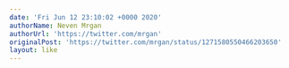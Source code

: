 ```yaml
---
date: 'Fri Jun 12 23:10:02 +0000 2020'
authorName: Neven Mrgan
authorUrl: 'https://twitter.com/mrgan'
originalPost: 'https://twitter.com/mrgan/status/1271580550466203650'
layout: like
---
```

